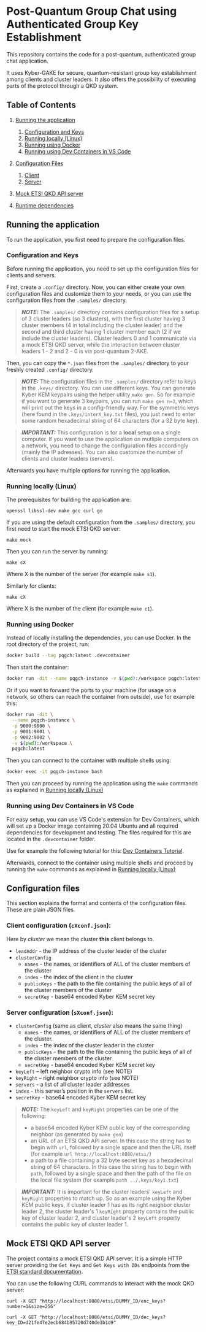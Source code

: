 # Post-Quantum Group Chat using Authenticated Group Key Establishment

This repository contains the code for a post-quantum, authenticated group chat application.

It uses Kyber-GAKE for secure, quantum-resistant group key establishment among clients and cluster leaders. It also offers the possibility of executing parts of the protocol through a QKD system.

## Table of Contents

1. [Running the application](#running-the-application)

   1. [Configuration and Keys](#configuration-and-keys)
   2. [Running locally (Linux)](#running-locally-linux)
   3. [Running using Docker](#running-using-docker)
   4. [Running using Dev Containers in VS Code](#running-using-dev-containers-in-vs-code)

2. [Configuration Files](#configuration-files)
   1. [Client](#client-configuration-cxconfjson)
   2. [Server](#server-configuration-sxconfjson)
3. [Mock ETSI QKD API server](#mock-etsi-qkd-api-server)
4. [Runtime dependencies](#run-time-dependencies)

## Running the application

To run the application, you first need to prepare the configuration files.

### Configuration and Keys

Before running the application, you need to set up the configuration files for clients and servers.

First, create a `.config/` directory. Now, you can either create your own configuration files and customize them to your needs, or you can use the configuration files from the `.samples/` directory.

> **_NOTE:_** The `.samples/` directory contains configuration files for a setup of 3 cluster leaders (so 3 clusters), with the first cluster having 3 cluster members (4 in total including the cluster leader) and the second and third cluster having 1 cluster member each (2 if we include the cluster leaders). Cluster leaders 0 and 1 communicate via a mock ETSI QKD server, while the interaction between cluster leaders 1 - 2 and 2 - 0 is via post-quantum 2-AKE.

Then, you can copy the `*.json` files from the `.samples/` directory to your freshly created `.config/` directory.

> **_NOTE:_** The configuration files in the `.samples/` directory refer to keys in the `.keys/` directory. You can use different keys. You can generate Kyber KEM keypairs using the helper utility `make gen`. So for example if you want to generate 3 keypairs, you can run `make gen n=3`, which will print out the keys in a config-friendly way. For the symmetric keys (here found in the `.keys/interX_key.txt` files), you just need to enter some random hexadecimal string of 64 characters (for a 32 byte key).

> **_IMPORTANT:_** This configuration is for a **local** setup on a single computer. If you want to use the application on mutliple computers on a network, you need to change the configuration files accordingly (mainly the IP adresses). You can also customize the number of clients and cluster leaders (servers).

Afterwards you have multiple options for running the application.

### Running locally (Linux)

The prerequisites for building the application are:

```
openssl libssl-dev make gcc curl go
```

If you are using the default configuration from the `.samples/` directory, you first need to start the mock ETSI QKD server:

```
make mock
```

Then you can run the server by running:

```
make sX
```

Where X is the number of the server (for example `make s1`).

Similarly for clients:

```
make cX
```

Where X is the number of the client (for example `make c1`).

### Running using Docker

Instead of locally installing the dependencies, you can use Docker. In the root directory of the project, run:

```bash
docker build --tag pqgch:latest .devcontainer
```

Then start the container:

```bash
docker run -dit --name pqgch-instance -v $(pwd):/workspace pqgch:latest
```

Or if you want to forward the ports to your machine (for usage on a network, so others can reach the container from outside), use for example this:

```bash
docker run -dit \
  --name pqgch-instance \
  -p 9000:9000 \
  -p 9001:9001 \
  -p 9002:9002 \
  -v $(pwd):/workspace \
  pqgch:latest
```

Then you can connect to the container with multiple shells using:

```bash
docker exec -it pqgch-instance bash
```

Then you can proceed by running the application using the `make` commands as explained in [Running locally (Linux)](#running-locally-linux)

### Running using Dev Containers in VS Code

For easy setup, you can use VS Code's extension for Dev Containers, which will set up a Docker image containing 20.04 Ubuntu and all required dependencies for development and testing. The files required for this are located in the `.devcontainer` folder.

Use for example the following tutorial for this: [Dev Containers Tutorial](https://code.visualstudio.com/docs/devcontainers/tutorial).

Afterwards, connect to the container using multiple shells and proceed by running the `make` commands as explained in [Running locally (Linux)](#running-locally-linux)

## Configuration files

This section explains the format and contents of the configuration files. These are plain JSON files.

### Client configuration (`cXconf.json`):

Here by _cluster_ we mean the cluster **this** client belongs to.

- `leadAddr` - the IP address of the cluster leader of the cluster
- `clusterConfig`
  - `names` - the names, or identifiers of ALL of the cluster members of the cluster
  - `index` - the index of the client in the cluster
  - `publicKeys` - the path to the file containing the public keys of all of the cluster members of the cluster
  - `secretKey` - base64 encoded Kyber KEM secret key

### Server configuration (`sXconf.json`):

- `clusterConfig` (same as client, _cluster_ also means the same thing)
  - `names` - the names, or identifiers of ALL of the cluster members of the cluster.
  - `index` - the index of the cluster leader in the cluster
  - `publicKeys` - the path to the file containing the public keys of all of the cluster members of the cluster
  - `secretKey` - base64 encoded Kyber KEM secret key
- `keyLeft` – left neighbor crypto info (see NOTE)
- `keyRight` – right neighbor crypto info (see NOTE)
- `servers` - a list of all cluster leader addresses
- `index` - this server’s position in the `servers` list.
- `secretKey` - base64 encoded Kyber KEM secret key

> **_NOTE:_** The `keyLeft` and `keyRight` properties can be one of the following:
>
> - a base64 encoded Kyber KEM public key of the corresponding neighbor (as generated by `make gen`)
> - an URL of an ETSI QKD API server. In this case the string has to begin with `url`, followed by a single space and then the URL itself (for example `url http://localhost:8080/etsi/`)
> - a path to a file containing a 32 byte secret key as a hexadecimal string of 64 characters. In this case the string has to begin with `path`, followed by a single space and then the path of the file on the local file system (for example `path ../.keys/key1.txt`)

> **_IMPORTANT:_** It is important for the cluster leaders' `keyLeft` and `keyRight` properties to match up. So as an example using the Kyber KEM public keys, if cluster leader 1 has as its right neighbor cluster leader 2, the cluster leader's 1 `keyRight` property contains the public key of cluster leader 2, and cluster leader's 2 `keyLeft` property contains the public key of cluster leader 1.

## Mock ETSI QKD API server

The project contains a mock ETSI QKD API server. It is a simple HTTP server providing the `Get Keys` and `Get Keys with IDs` endpoints from the [ETSI standard documentation](https://www.etsi.org/deliver/etsi_gs/QKD/001_099/014/01.01.01_60/gs_QKD014v010101p.pdf).

You can use the following CURL commands to interact with the mock QKD server:

```
curl -X GET "http://localhost:8080/etsi/DUMMY_ID/enc_keys?number=1&size=256"
```

```
curl -X GET "http://localhost:8080/etsi/DUMMY_ID/dec_keys?key_ID=d21fe47e2ecb684b95720d740de3b1d9"
```

